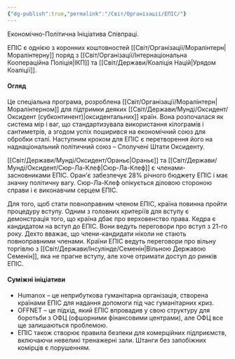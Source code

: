 ```yaml
---
{"dg-publish":true,"permalink":"/Світ/Організації/ЕПІС/"}
---
```


Економічно-Політична Ініціатива Співпраці.

ЕПІС є однією з коронних коштовностей [[Світ/Організації/Моралінтерн\|Моралінтерну]] поряд з [[Світ/Організації/Інтернаціональна Коопераційна Поліція\|ІКП]] та [[Світ/Держави/Коаліція Націй\|Урядом Коаліції]].
#### Огляд
Це спеціальна програма, розроблена [[Світ/Організації/Моралінтерн\|Моралінтерном]] для підтримки деяких [[Світ/Держави/Мунді/Оксидент/Оксидент (субконтинент)\|оксидентальних]] країн. Вона розпочалася як система мір і ваг, що стандартизувала використання кілограмів і сантиметрів, а згодом успіх поширився на економічний союз для обробки сталі. Наступним кроком для ЕПІС є перетворення його на наднаціональний політичний союз – Сполучені Штати Оксиденту.

[[Світ/Держави/Мунді/Оксидент/Ораньє\|Ораньє]] та [[Світ/Держави/Мунді/Оксидент/Сюр-Ла-Клеф\|Сюр-Ла-Клеф]] є членами-засновниками ЕПІС. Оран'є забезпечує 28% річного бюджету ЕПІС і має значну політичну вагу. Сюр-Ла-Клеф опікується діловою стороною справи і є виконавчим серцем ЕПІС.

Для того, щоб стати повноправним членом ЕПІС, країна повинна пройти процедуру вступу. Одним з головних критеріїв для вступу є демонстрація того, що країна дбає про верховенство права. Кедра є кандидатом на вступ до ЕПІС. Вони ведуть переговори про вступ з 21-го року. Дехто вважає, що члени-кандидати ніколи не стають повноправними членами. Країни ЕПІС ведуть переговори про вільну торгівлю з [[Світ/Держави/Інсулінде/Семенін\|Вільною Державою Семенін]], яка не прагне вступу, але хоче отримати доступ до ринків ЕПІС.
#### Суміжні ініціативи
- Humanox – це неприбуткова гуманітарна організація, створена країнами ЕПІС для надання допомоги під час гуманітарних криз.
- OFFNET – це підхід, який ЕПІС впровадив у свою структуру для боротьби з ОФЦ (офшорними фінансовими центрами), але ОФЦ все ще залишаються проблемою.
- ЕПІС також створює правила безпеки для комерційних підприємств, включаючи невеликі тренажерні зали. Штанги без запобіжних комірців є порушенням.